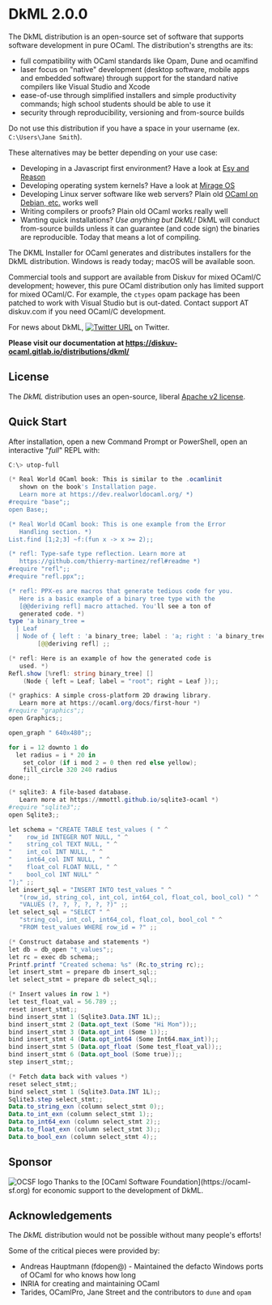 # DkML 2.0.0

The DkML distribution is an open-source set of software
that supports software development in pure OCaml. The distribution's
strengths are its:

* full compatibility with OCaml standards like Opam, Dune and ocamlfind
* laser focus on "native" development (desktop software, mobile apps and embedded software) through support for the standard native compilers like Visual Studio
  and Xcode
* ease-of-use through simplified installers and simple productivity commands; high school students should be able to use it
* security through reproducibility, versioning and from-source builds

Do not use this distribution if you have a space in your username
(ex. `C:\Users\Jane Smith`).

These alternatives may be better depending on your use case:

* Developing in a Javascript first environment? Have a look at [Esy and Reason](https://esy.sh/)
* Developing operating system kernels? Have a look at [Mirage OS](https://mirage.io/)
* Developing Linux server software like web servers? Plain old [OCaml on Debian, etc.](https://ocaml.org/docs/up-and-running) works well
* Writing compilers or proofs? Plain old OCaml works really well
* Wanting quick installations? *Use anything but DkML!* DkML will conduct
  from-source builds unless it can guarantee (and code sign) the binaries are
  reproducible. Today that means a lot of compiling.

The DKML Installer for OCaml generates and distributes installers for
the DkML distribution. Windows is ready today; macOS will be available soon.

Commercial tools and support are available from Diskuv for mixed OCaml/C
development; however, this pure OCaml distribution only has limited support
for mixed OCaml/C. For example, the `ctypes` opam package has been patched
to work with Visual Studio but is out-dated. Contact
support AT diskuv.com if you need OCaml/C development.

For news about DkML,
[![Twitter URL](https://img.shields.io/twitter/url/https/twitter.com/diskuv.svg?style=social&label=Follow%20%40diskuv)](https://twitter.com/diskuv) on Twitter.

**Please visit our documentation at https://diskuv-ocaml.gitlab.io/distributions/dkml/**

## License

The *DkML* distribution uses an open-source, liberal
[Apache v2 license](./LICENSE.txt).

## Quick Start

After installation, open a new Command Prompt or PowerShell, open
an interactive "*full*" REPL with:

```powershell
C:\> utop-full

(* Real World OCaml book: This is similar to the .ocamlinit
   shown on the book's Installation page.
   Learn more at https://dev.realworldocaml.org/ *)
#require "base";;
open Base;;

(* Real World OCaml book: This is one example from the Error
   Handling section. *)
List.find [1;2;3] ~f:(fun x -> x >= 2);;

(* refl: Type-safe type reflection. Learn more at
   https://github.com/thierry-martinez/refl#readme *)
#require "refl";;
#require "refl.ppx";;

(* refl: PPX-es are macros that generate tedious code for you.
   Here is a basic example of a binary tree type with the
   [@@deriving refl] macro attached. You'll see a ton of
   generated code. *)
type 'a binary_tree =
  | Leaf
  | Node of { left : 'a binary_tree; label : 'a; right : 'a binary_tree }
        [@@deriving refl] ;;

(* refl: Here is an example of how the generated code is
   used. *)
Refl.show [%refl: string binary_tree] []
    (Node { left = Leaf; label = "root"; right = Leaf });;

(* graphics: A simple cross-platform 2D drawing library.
   Learn more at https://ocaml.org/docs/first-hour *)
#require "graphics";;
open Graphics;;

open_graph " 640x480";;

for i = 12 downto 1 do
  let radius = i * 20 in
    set_color (if i mod 2 = 0 then red else yellow);
    fill_circle 320 240 radius
done;;

(* sqlite3: A file-based database.
   Learn more at https://mmottl.github.io/sqlite3-ocaml *)
#require "sqlite3";;
open Sqlite3;;

let schema = "CREATE TABLE test_values ( " ^
"    row_id INTEGER NOT NULL, " ^
"    string_col TEXT NULL, " ^
"    int_col INT NULL, " ^
"    int64_col INT NULL, " ^
"    float_col FLOAT NULL, " ^
"    bool_col INT NULL" ^
");" ;;
let insert_sql = "INSERT INTO test_values " ^
   "(row_id, string_col, int_col, int64_col, float_col, bool_col) " ^
   "VALUES (?, ?, ?, ?, ?, ?)" ;;
let select_sql = "SELECT " ^
   "string_col, int_col, int64_col, float_col, bool_col " ^
   "FROM test_values WHERE row_id = ?" ;;

(* Construct database and statements *)
let db = db_open "t_values";;
let rc = exec db schema;;
Printf.printf "Created schema: %s" (Rc.to_string rc);;
let insert_stmt = prepare db insert_sql;;
let select_stmt = prepare db select_sql;;

(* Insert values in row 1 *)
let test_float_val = 56.789 ;;
reset insert_stmt;;
bind insert_stmt 1 (Sqlite3.Data.INT 1L);;
bind insert_stmt 2 (Data.opt_text (Some "Hi Mom"));;
bind insert_stmt 3 (Data.opt_int (Some 1));;
bind insert_stmt 4 (Data.opt_int64 (Some Int64.max_int));;
bind insert_stmt 5 (Data.opt_float (Some test_float_val));;
bind insert_stmt 6 (Data.opt_bool (Some true));;
step insert_stmt;;

(* Fetch data back with values *)
reset select_stmt;;
bind select_stmt 1 (Sqlite3.Data.INT 1L);;
Sqlite3.step select_stmt;;
Data.to_string_exn (column select_stmt 0);;
Data.to_int_exn (column select_stmt 1);;
Data.to_int64_exn (column select_stmt 2);;
Data.to_float_exn (column select_stmt 3);;
Data.to_bool_exn (column select_stmt 4);;
```

## Sponsor

<a href="https://ocaml-sf.org">
<img align="left" alt="OCSF logo" src="https://ocaml-sf.org/assets/ocsf_logo.svg"/>
</a>
Thanks to the [OCaml Software Foundation](https://ocaml-sf.org)
for economic support to the development of DkML.
<p/>

## Acknowledgements

The *DkML* distribution would not be possible without many people's efforts!

Some of the critical pieces were provided by:

* Andreas Hauptmann (fdopen@) - Maintained the defacto Windows ports of OCaml for who knows how long
* INRIA for creating and maintaining OCaml
* Tarides, OCamlPro, Jane Street and the contributors to `dune` and `opam`
